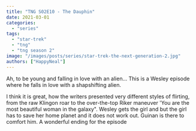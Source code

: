 ```yaml
---
title: "TNG S02E10 - The Dauphin"
date: 2021-03-01
categories: 
  - "series"
tags: 
  - "star-trek"
  - "tng"
  - "tng season 2"
image: "/images/posts/series/star-trek-the-next-generation-2.jpg"
authors: ["HappyNeal"]
---
```


Ah, to be young and falling in love with an alien... This is a Wesley episode where he falls in love with a shapshifting alien.

I think it is great, how the writers presented very different styles of flirting, from the raw Klingon roar to the over-the-top Riker maneuver 'You are the most beautiful woman in the galaxy". Wesley gets the girl and but the girl has to save her home planet and it does not work out. Guinan is there to comfort him. A wonderful ending for the episode
